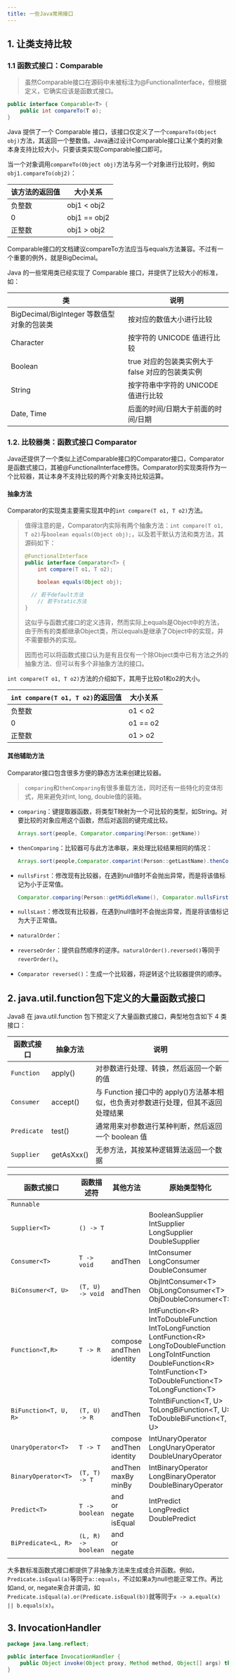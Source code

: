 ```yaml
---
title: 一些Java常用接口
---
```


## 1. 让类支持比较

### 1.1 函数式接口：Comparable 

> 虽然Comparable接口在源码中未被标注为@FunctionalInterface，但根据定义，它确实应该是函数式接口。

```java
public interface Comparable<T> {
    public int compareTo(T o);
}
```

Java 提供了一个 Comparable 接口，该接口仅定义了一个`compareTo(Object obj)`方法，其返回一个整数值。Java通过设计Comparable接口让某个类的对象本身支持比较大小，只要该类实现Comparable接口即可。

当一个对象调用`compareTo(Object obj)`方法与另一个对象进行比较时，例如`obj1.compareTo(obj2)`：

| 该方法的返回值 | 大小关系     |
| -------------- | ------------ |
| 负整数         | obj1 < obj2  |
| 0              | obj1 == obj2 |
| 正整数         | obj1 > obj2  |

Comparable接口的文档建议compareTo方法应当与equals方法兼容。不过有一个重要的例外，就是BigDecimal。

Java 的一些常用类已经实现了 Comparable 接口，并提供了比较大小的标准，如：

| 类                                         | 说明                                             |
| ------------------------------------------ | ------------------------------------------------ |
| BigDecimal/BigInteger 等数值型对象的包装类 | 按对应的数值大小进行比较                         |
| Character                                  | 按字符的 UNICODE 值进行比较                      |
| Boolean                                    | true 对应的包装类实例大于 false 对应的包装类实例 |
| String                                     | 按字符串中字符的 UNICODE 值进行比较              |
| Date, Time                                 | 后面的时间/日期大于前面的时间/日期               |

### 1.2. 比较器类：函数式接口 Comparator 

Java还提供了一个类似上述Comparable接口的Comparator接口，Comparator是函数式接口，其被@FunctionalInterface修饰。Comparator的实现类将作为一个比较器，其让本身不支持比较的两个对象支持比较运算。

#### 抽象方法

Comparator的实现类主要需实现其中的`int compare(T o1, T o2)`方法。

> 值得注意的是，Comparator内实际有两个抽象方法：`int compare(T o1, T o2)`与`boolean equals(Object obj);`，以及若干默认方法和类方法，其源码如下：
>
> ```java
> @FunctionalInterface
> public interface Comparator<T> {
>     int compare(T o1, T o2);
> 
>     boolean equals(Object obj);
> 
> 	// 若干default方法
>     // 若干static方法
> }
> ```
>
> 这似乎与函数式接口的定义违背，然而实际上equals是Object中的方法，由于所有的类都继承Object类，所以equals是继承了Object中的实现，并不需要额外的实现。
>
> 因而也可以将函数式接口认为是有且仅有一个除Object类中已有方法之外的抽象方法、但可以有多个非抽象方法的接口。

`int compare(T o1, T o2)`方法的介绍如下，其用于比较o1和o2的大小。

| `int compare(T o1, T o2)`的返回值 | 大小关系  |
| --------------------------------- | --------- |
| 负整数                            | o1  < o2  |
| 0                                 | o1  == o2 |
| 正整数                            | o1  > o2  |

#### 其他辅助方法

Comparator接口包含很多方便的静态方法来创建比较器。

> `comparing`和`thenComparing`有很多重载方法，同时还有一些特化的变体形式，用来避免对int, long, double值的装箱。

- `comparing`：键提取器函数，将类型T映射为一个可比较的类型，如String。对要比较的对象应用这个函数，然后对返回的键完成比较。

    ```java
    Arrays.sort(people, Comparator.comparing(Person::getName))
    ```

- `thenComparing`：比较器可与此方法串联，来处理比较结果相同的情况：

    ```java
    Arrays.sort(people,Comparator.comparint(Person::getLastName).thenComparing(Person::getFirstName));
    ```

- `nullsFirst`：修改现有比较器，在遇到null值时不会抛出异常，而是将该值标记为小于正常值。

    ```java
    Comparator.comparing(Person::getMiddleName(), Comparator.nullsFirst(Comparator.naturalOrder()));
    ```

- `nullsLast`：修改现有比较器，在遇到null值时不会抛出异常，而是将该值标记为大于正常值。

- `naturalOrder`：

- `reverseOrder`：提供自然顺序的逆序。`naturalOrder().reversed()`等同于`reverOrder()`。

- `Comparator reversed()`：生成一个比较器，将逆转这个比较器提供的顺序。

## 2. java.util.function包下定义的大量函数式接口

Java8 在 java.util.function 包下预定义了大量函数式接口，典型地包含如下 4 类接口：

| 函数式接口  | 抽象方法   | 说明                                                         |
| ----------- | ---------- | ------------------------------------------------------------ |
| `Function`  | apply()    | 对参数进行处理、转换，然后返回一个新的值                     |
| `Consumer`  | accept()   | 与 Function 接口中的 apply()方法基本相似，也负责对参数进行处理，但其不返回处理结果 |
| `Predicate` | test()     | 通常用来对参数进行某种判断，然后返回一个 boolean 值          |
| `Supplier`  | getAsXxx() | 无参方法，其按某种逻辑算法返回一个数据                       |




| 函数式接口            | 函数描述符          | 其他方法                             | 原始类型特化                                                 |
| --------------------- | ------------------- | ------------------------------------ | ------------------------------------------------------------ |
| `Runnable`            |                     |                                      |                                                              |
| `Supplier<T>`         | `() -> T`           |                                      | BooleanSupplier<br />IntSupplier<br />LongSupplier<br />DoubleSupplier |
| `Consumer<T>`         | `T -> void`         | andThen                              | IntConsumer<br />LongConsumer<br />DoubleConsumer            |
| `BiConsumer<T, U>`    | `(T, U) -> void`    | andThen                              | ObjIntConsumer\<T><br />ObjLongConsumer\<T><br />ObjDoubleConsumer\<T> |
| `Function<T,R>`       | `T -> R`            | compose<br />andThen<br />identity   | IntFunction\<R><br />IntToDoubleFunction<br />IntToLongFunction<br />LontFunction\<R><br />LongToDoubleFunction<br />LongToIntFunction<br />DoubleFunction\<R><br />ToIntFunction\<T><br />ToDoubleFunction\<T><br />ToLongFunction\<T> |
| `BiFunction<T, U, R>` | `(T, U) -> R`       | andThen                              | ToIntBiFunction<T, U><br />ToLongBiFunction<T, U><br />ToDoubleBiFunction<T, U> |
| `UnaryOperator<T>`    | `T -> T`            | compose<br />andThen<br />identity   | IntUnaryOperator<br />LongUnaryOperator<br />DoubleUnaryOperator |
| `BinaryOperator<T>`   | `(T, T) -> T`       | andThen<br />maxBy<br />minBy        | IntBinaryOperator<br />LongBinaryOperator<br />DoubleBinaryOperator |
| `Predict<T>`          | `T -> boolean`      | and<br />or<br />negate<br />isEqual | IntPredict<br />LongPredict<br />DoublePredict               |
| `BiPredicate<L, R>`   | `(L, R) -> boolean` | and<br />or<br />negate              |                                                              |

大多数标准函数式接口都提供了非抽象方法来生成或合并函数。例如，`Predicate.isEqual(a)`等同于`a::equals`，不过如果a为null也能正常工作。再比如and, or, negate来合并谓词，如`Predicate.isEqual(a).or(Predicate.isEqual(b))`就等同于`x -> a.equal(x) || b.equals(x)`。

## 3. InvocationHandler

```java
package java.lang.reflect;

public interface InvocationHandler {
    public Object invoke(Object proxy, Method method, Object[] args) throws Throwable;
}
```

